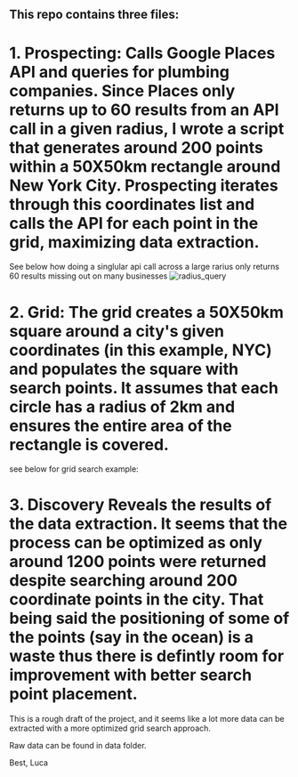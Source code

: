 ## This repo contains three files:

# 1. Prospecting: Calls Google Places API and queries for plumbing companies. Since Places only returns up to 60 results from an API call in a given radius, I wrote a script that generates around 200 points within a 50X50km rectangle around New York City. Prospecting iterates through this coordinates list and calls the API for each point in the grid, maximizing data extraction.

  See below how doing a singlular api call across a large rarius only returns 60 results missing out on many businesses
 ![radius_query](https://github.com/user-attachments/assets/47a0b368-281b-4bf9-b9cd-41f980c26232)

# 2. Grid: The grid creates a 50X50km square around a city's given coordinates (in this example, NYC) and populates the square with search points. It assumes that each circle has a radius of 2km and ensures the entire area of the rectangle is covered. 

see below for grid search example:


# 3. Discovery Reveals the results of the data extraction. It seems that the process can be optimized as only around 1200 points were returned despite searching around 200 coordinate points in the city. That being said the positioning of some of the points (say in the ocean) is a waste thus there is defintly room for improvement with better search point placement. 

This is a rough draft of the project, and it seems like a lot more data can be extracted with a more optimized grid search approach.  

Raw data can be found in data folder.

Best,
Luca 
